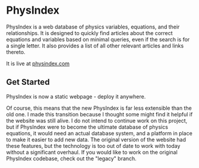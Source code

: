 PhysIndex
====

PhysIndex is a web database of physics variables, equations, and their relationships. It is designed to quickly find articles about the correct equations and variables based on minimal queries, even if the search is for a single letter. It also provides a list of all other relevant articles and links thereto.

It is live at [physindex.com]

[physindex.com]:http://www.physindex.com

Get Started
----

PhysIndex is now a static webpage - deploy it anywhere.

Of course, this means that the new PhysIndex is far less extensible than the old one. I made this transition because I thought some might find it helpful if the website was still alive. I do not intend to continue work on this project, but if PhysIndex were to become the ultimate database of physics equations, it would need an actual database system, and a platform in place to make it easier to add new data. The original version of the website had these features, but the technology is too out of date to work with today without a significant overhaul. If you would like to work on the original PhysIndex codebase, check out the "legacy" branch.